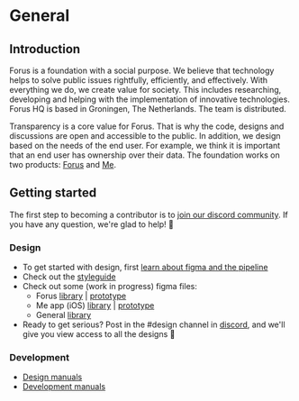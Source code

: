 # General

## Introduction

Forus is a foundation with a social purpose. We believe that technology helps to solve public issues rightfully, efficiently, and effectively. With everything we do, we create value for society. This includes researching, developing and helping with the implementation of innovative technologies. Forus HQ is based in Groningen, The Netherlands. The team is distributed.

Transparency is a core value for Forus. That is why the code, designs and discussions are open and accessible to the public. In addition, we design based on the needs of the end user. For example, we think it is important that an end user has ownership over their data. The foundation works on two products: [Forus](https://github.com/teamforus/forus#introduction) and [Me](https://github.com/teamforus/me#introduction).

## Getting started
The first step to becoming a contributor is to [join our discord community](https://discord.forus.io). If you have any question, we're glad to help! 🚀 

### Design
* To get started with design, first [learn about figma and the pipeline](https://github.com/teamforus/general/blob/develop/manuals/design/pipeline.md)
* Check out the [styleguide](https://github.com/teamforus/general/blob/master/manuals/design/styleguide.md)
* Check out some (work in progress) figma files:
  * Forus [library](https://www.figma.com/file/ArDg3BA8o4uANBLk3ZVzeM/library-dashboard?node-id=1%3A21170) | [prototype](https://www.figma.com/proto/WUqFTERVi1FRn44LyspS8E/%F0%9F%8C%8DForus?node-id=1872%3A143119&viewport=10141%2C23615%2C0.583563506603241&scaling=scale-down-width)
  * Me app (iOS) [library](https://www.figma.com/file/Dyk8ACF91stjmWmO3rUpXv/Prototype-Me-App-iOS?node-id=77%3A5474) | [prototype](https://www.figma.com/file/Zm9sOaTT8bo7qeYzdtBM3P/Me?node-id=6%3A5)
  * General [library](https://www.figma.com/file/1fVkS1yBOxYp07jMyJMe3w/library-general?node-id=0%3A1)
* Ready to get serious? Post in the #design channel in [discord](https://discord.forus.io), and we'll give you view access to all the designs 🎨

### Development

* [Design manuals](https://github.com/teamforus/general/tree/develop/manuals/design)
* [Development manuals](https://github.com/teamforus/general/tree/develop/manuals/development)
